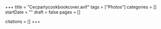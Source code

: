 +++
title = "Cecpartycookbookcover.avif"
tags = ["Photos"]
categories = []
startDate = ""
draft = false
pages = []

citations = []
+++
